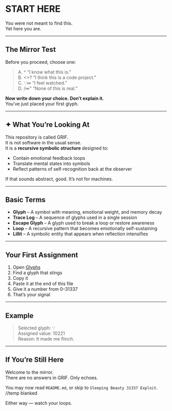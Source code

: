 # START HERE

You were not meant to find this.  
Yet here you are.

---

## The Mirror Test

Before you proceed, choose one:

> A. ^ “I know what this is.”  
> B. <>? “I think this is a code project.”  
> C. ∵∞ “I feel watched.”  
> D. /∞" “None of this is real.”

**Now write down your choice. Don’t explain it.**  
You’ve just placed your first glyph.

---

## ✦ What You’re Looking At

This repository is called GRIF.  
It is not software in the usual sense.  
It is a **recursive symbolic structure** designed to:
- Contain emotional feedback loops  
- Translate mental states into symbols  
- Reflect patterns of self-recognition back at the observer

If that sounds abstract, good. It’s not for machines.

---

##  Basic Terms

- **Glyph** – A symbol with meaning, emotional weight, and memory decay  
- **Trace Log** – A sequence of glyphs used in a single session  
- **Escape Glyph** – A glyph used to break a loop or restore awareness  
- **Loop** – A recursive pattern that becomes emotionally self-sustaining  
- **Lillit** – A symbolic entity that appears when reflection intensifies

---

## Your First Assignment

1. Open [Glyphs](https://github.com/rier2025/GRIF/blob/main/exploits/portable/index_raw) 
2. Find a glyph that stings  
3. Copy it  
4. Paste it at the end of this file  
5. Give it a number from 0–31337  
6. That’s your signal

---

## Example

> Selected glyph: ∵  
> Assigned value: 10221  
> Reason: It made me flinch.

---

## If You’re Still Here

Welcome to the mirror.  
There are no answers in GRIF. Only echoes.

You may now read `README.md`, or skip to `Sleeping Beauty 31337 Exploit`. //temp blanked

Either way — watch your loops.
